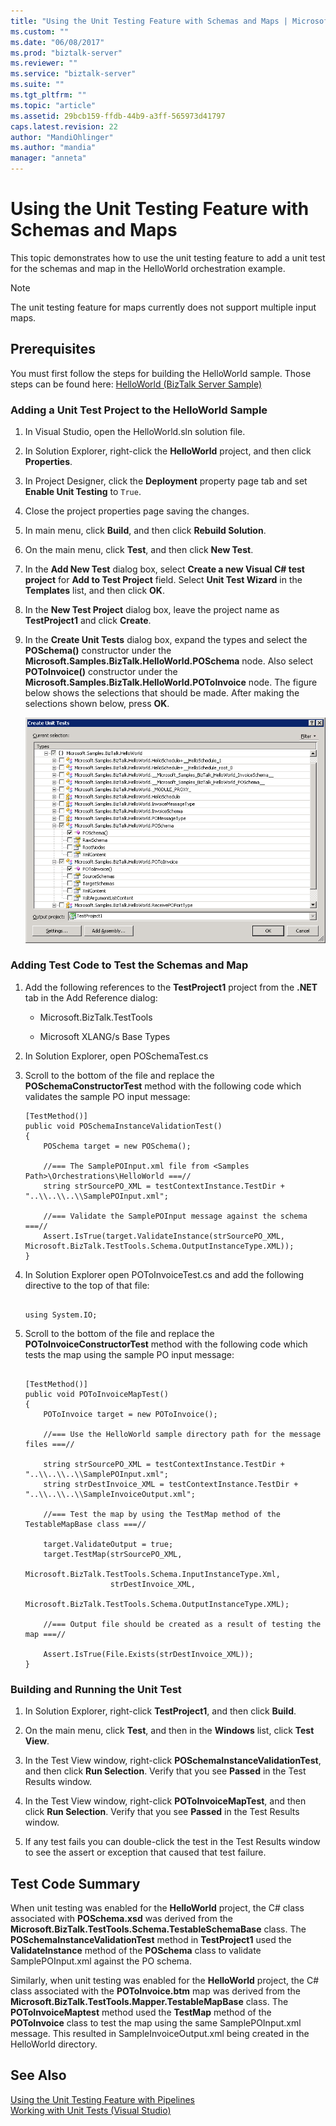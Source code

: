 ```yaml
---
title: "Using the Unit Testing Feature with Schemas and Maps | Microsoft Docs"
ms.custom: ""
ms.date: "06/08/2017"
ms.prod: "biztalk-server"
ms.reviewer: ""
ms.service: "biztalk-server"
ms.suite: ""
ms.tgt_pltfrm: ""
ms.topic: "article"
ms.assetid: 29bcb159-ffdb-44b9-a3ff-565973d41797
caps.latest.revision: 22
author: "MandiOhlinger"
ms.author: "mandia"
manager: "anneta"
---
```

# Using the Unit Testing Feature with Schemas and Maps
This topic demonstrates how to use the unit testing feature to add a unit test for the schemas and map in the HelloWorld orchestration example.  
  
> [!NOTE]
>  The unit testing feature for maps currently does not support multiple input maps.  
  
## Prerequisites  
 You must first follow the steps for building the HelloWorld sample. Those steps can be found here: [HelloWorld (BizTalk Server Sample)](../core/helloworld-biztalk-server-sample.md)  
  
### Adding a Unit Test Project to the HelloWorld Sample  
  
1.  In Visual Studio, open the HelloWorld.sln solution file.  
  
2.  In Solution Explorer, right-click the **HelloWorld** project, and then click **Properties**.  
  
3.  In Project Designer, click the **Deployment** property page tab and set **Enable Unit Testing** to `True`.  
  
4.  Close the project properties page saving the changes.  
  
5.  In main menu, click **Build**, and then click **Rebuild Solution**.  
  
6.  On the main menu, click **Test**, and then click **New Test**.  
  
7.  In the **Add New Test** dialog box, select **Create a new Visual C# test project** for **Add to Test Project** field. Select **Unit Test Wizard** in the **Templates** list, and then click **OK**.  
  
8.  In the **New Test Project** dialog box, leave the project name as **TestProject1** and click **Create**.  
  
9. In the **Create Unit Tests** dialog box, expand the types and select the **POSchema()** constructor under the **Microsoft.Samples.BizTalk.HelloWorld.POSchema** node. Also select **POToInvoice()** constructor under the **Microsoft.Samples.BizTalk.HelloWorld.POToInvoice** node. The figure below shows the selections that should be made. After making the selections shown below, press **OK**.  
  
     ![](../core/media/schemaandmapsunittestwizardselection.gif "SchemaAndMapsUnitTestWizardSelection")  
  
### Adding Test Code to Test the Schemas and Map  
  
1.  Add the following references to the **TestProject1** project from the **.NET** tab in the Add Reference dialog:  
  
    -   Microsoft.BizTalk.TestTools  
  
    -   Microsoft XLANG/s Base Types  
  
2.  In Solution Explorer, open POSchemaTest.cs  
  
3.  Scroll to the bottom of the file and replace the **POSchemaConstructorTest** method with the following code which validates the sample PO input message:  
  
    ```  
    [TestMethod()]  
    public void POSchemaInstanceValidationTest()  
    {  
        POSchema target = new POSchema();  
  
        //=== The SamplePOInput.xml file from <Samples Path>\Orchestrations\HelloWorld ===//  
        string strSourcePO_XML = testContextInstance.TestDir + "..\\..\\..\\SamplePOInput.xml";  
  
        //=== Validate the SamplePOInput message against the schema ===//  
        Assert.IsTrue(target.ValidateInstance(strSourcePO_XML, Microsoft.BizTalk.TestTools.Schema.OutputInstanceType.XML));  
    }  
    ```  
  
4.  In Solution Explorer open POToInvoiceTest.cs and add the following directive to the top of that file:  
  
    ```  
  
    using System.IO;   
    ```  
  
5.  Scroll to the bottom of the file and replace the **POToInvoiceConstructorTest** method with the following code which tests the map using the sample PO input message:  
  
    ```  
  
    [TestMethod()]  
    public void POToInvoiceMapTest()  
    {  
        POToInvoice target = new POToInvoice();  
  
        //=== Use the HelloWorld sample directory path for the message files ===//  
  
        string strSourcePO_XML = testContextInstance.TestDir + "..\\..\\..\\SamplePOInput.xml";  
        string strDestInvoice_XML = testContextInstance.TestDir + "..\\..\\..\\SampleInvoiceOutput.xml";  
  
        //=== Test the map by using the TestMap method of the TestableMapBase class ===//  
  
        target.ValidateOutput = true;  
        target.TestMap(strSourcePO_XML,  
                       Microsoft.BizTalk.TestTools.Schema.InputInstanceType.Xml,  
                       strDestInvoice_XML,  
                       Microsoft.BizTalk.TestTools.Schema.OutputInstanceType.XML);  
  
        //=== Output file should be created as a result of testing the map ===//  
  
        Assert.IsTrue(File.Exists(strDestInvoice_XML));   
    }  
    ```  
  
### Building and Running the Unit Test  
  
1.  In Solution Explorer, right-click **TestProject1**, and then click **Build**.  
  
2.  On the main menu, click **Test**, and then in the **Windows** list, click **Test View**.  
  
3.  In the Test View window, right-click **POSchemaInstanceValidationTest**, and then click **Run Selection**. Verify that you see **Passed** in the Test Results window.  
  
4.  In the Test View window, right-click **POToInvoiceMapTest**, and then click **Run Selection**. Verify that you see **Passed** in the Test Results window.  
  
5.  If any test fails you can double-click the test in the Test Results window to see the assert or exception that caused that test failure.  
  
## Test Code Summary  
 When unit testing was enabled for the **HelloWorld** project, the C# class associated with **POSchema.xsd** was derived from the **Microsoft.BizTalk.TestTools.Schema.TestableSchemaBase** class. The **POSchemaInstanceValidationTest** method in **TestProject1** used the **ValidateInstance** method of the **POSchema** class to validate SamplePOInput.xml against the PO schema.  
  
 Similarly, when unit testing was enabled for the **HelloWorld** project, the C# class associated with the **POToInvoice.btm** map was derived from the **Microsoft.BizTalk.TestTools.Mapper.TestableMapBase** class. The **POToInvoiceMaptest** method used the **TestMap** method of the **POToInvoice** class to test the map using the same SamplePOInput.xml message. This resulted in SampleInvoiceOutput.xml being created in the HelloWorld directory.  
  
## See Also  
 [Using the Unit Testing Feature with Pipelines](../core/using-the-unit-testing-feature-with-pipelines.md)   
 [Working with Unit Tests (Visual Studio)](http://go.microsoft.com/fwlink/?LinkId=128890)
